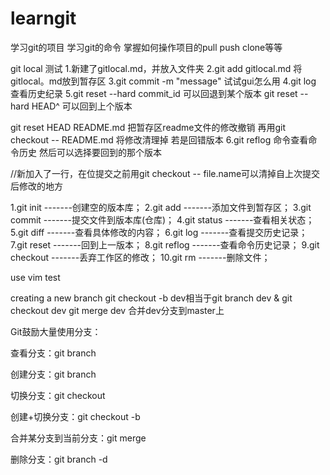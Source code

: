 # learngit
学习git的项目
学习git的命令 掌握如何操作项目的pull push clone等等


git local 测试
1.新建了gitlocal.md，并放入文件夹
2.git add gitlocal.md 将gitlocal。md放到暂存区
3.git commit -m "message"
试试gui怎么用
4.git log 查看历史纪录
5.git reset --hard commit_id 可以回退到某个版本
git reset --hard HEAD^ 可以回到上个版本

git reset HEAD README.md 把暂存区readme文件的修改撤销
再用git checkout -- README.md 将修改清理掉
若是回错版本
6.git reflog 命令查看命令历史
然后可以选择要回到的那个版本

//新加入了一行，在位提交之前用git checkout -- file.name可以清掉自上次提交后修改的地方

1.git init      -------创建空的版本库；
2.git add       -------添加文件到暂存区；
3.git commit      -------提交文件到版本库(仓库)；
4.git status      -------查看相关状态；
5.git diff      -------查看具体修改的内容；
6.git log      -------查看提交历史记录；
7.git reset      -------回到上一版本；
8.git reflog      -------查看命令历史记录；
9.git checkout      -------丢弃工作区的修改；
10.git rm      -------删除文件；

use vim test

creating a new branch
git checkout -b dev相当于git branch dev & git checkout dev
git merge dev 合并dev分支到master上

Git鼓励大量使用分支：

查看分支：git branch

创建分支：git branch <name>

切换分支：git checkout <name>

创建+切换分支：git checkout -b <name>

合并某分支到当前分支：git merge <name>

删除分支：git branch -d <name>
